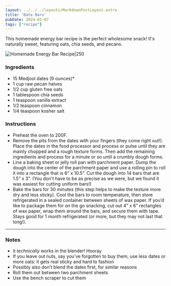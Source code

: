 ```yaml
---
layout: ../../../layouts/MarkdownPostLayout.astro
title: 'Date Bars'
pubDate: 2024-01-07
tags: ["recipe"]
---
```



This homemade energy bar recipe is the perfect wholesome snack! It's naturally sweet, featuring oats, chia seeds, and pecans.

![Homemade Energy Bar Recipe|250](https://www.acouplecooks.com/wp-content/uploads/2018/07/Pecan-Superfood-Energy-Bar-013-225x225.jpg)

### Ingredients

- 15 Medjool dates (9 ounces)*
- 1 cup raw pecan halves
- 1/2 cup gluten free oats
- 1 tablespoon chia seeds
- 1 teaspoon vanilla extract
- 1/2 teaspoon cinnamon
- 1/4 teaspoon kosher salt

### Instructions

- Preheat the oven to 200F.
- Remove the pits from the dates with your fingers (they come right out!). Place the dates in the food processor and process or pulse until they are mainly chopped and a rough texture forms. Then add the remaining ingredients and process for a minute or so until a crumbly dough forms.
- Line a baking sheet or jelly roll pan with parchment paper. Dump the dough into the center of the parchment paper and use a rolling pin to roll it into a rectangle that is 6” x 10.5”. Cut the dough into 14 bars that are 1.5” x 3”. (You don&#8217;t have to be as precise as we were, but we found it was easiest for cutting uniform bars!)
- Bake the bars for 30 minutes (this step helps to make the texture more dry and less sticky). Cool the bars to room temperature, then store refrigerated in a sealed container between sheets of wax paper. If you&#8217;d like to package them for on the go snacking, cut out 4” x 6” rectangles of wax paper, wrap them around the bars, and secure them with tape. Stays good for 1 month refrigerated (or more, but they may not last that long!). 

-----

### Notes
- it *technically* works in the blender! Hooray
- If you leave out nuts, say you’ve forgotten to buy them, use less dates or more oats: it gets real sticky and hard to fashion
- Possibly also don’t blend the dates first, for similar reasons
- Roll them out between two parchment sheets
- Use the bench scraper to cut them
